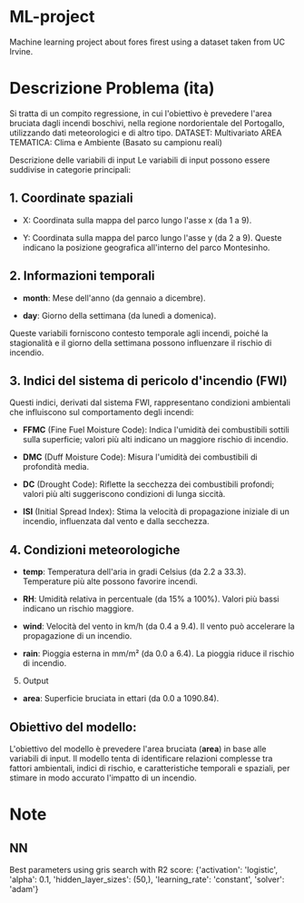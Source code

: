 # ML-project

Machine learning project about fores firest using a dataset taken from UC Irvine.

# Descrizione Problema (ita)

Si tratta di un compito regressione, in cui l'obiettivo è prevedere l'area bruciata dagli incendi boschivi, nella regione nordorientale del Portogallo, utilizzando dati meteorologici e di altro tipo.
DATASET: Multivariato
AREA TEMATICA: Clima e Ambiente
(Basato su campionu reali)

Descrizione delle variabili di input
Le variabili di input possono essere suddivise in categorie principali:

## 1. Coordinate spaziali

- X: Coordinata sulla mappa del parco lungo l'asse x (da 1 a 9).

- Y: Coordinata sulla mappa del parco lungo l'asse y (da 2 a 9).
  Queste indicano la posizione geografica all'interno del parco Montesinho.

## 2. Informazioni temporali

- **month**: Mese dell'anno (da gennaio a dicembre).

- **day**: Giorno della settimana (da lunedì a domenica).

Queste variabili forniscono contesto temporale agli incendi, poiché la stagionalità e il giorno della settimana possono influenzare il rischio di incendio.

## 3. Indici del sistema di pericolo d'incendio (FWI)

Questi indici, derivati dal sistema FWI, rappresentano condizioni ambientali che influiscono sul comportamento degli incendi:

- **FFMC** (Fine Fuel Moisture Code): Indica l'umidità dei combustibili sottili sulla superficie; valori più alti indicano un maggiore rischio di incendio.

- **DMC** (Duff Moisture Code): Misura l'umidità dei combustibili di profondità media.

- **DC** (Drought Code): Riflette la secchezza dei combustibili profondi; valori più alti suggeriscono condizioni di lunga siccità.

- **ISI** (Initial Spread Index): Stima la velocità di propagazione iniziale di un incendio, influenzata dal vento e dalla secchezza.

## 4. Condizioni meteorologiche

- **temp**: Temperatura dell'aria in gradi Celsius (da 2.2 a 33.3). Temperature più alte possono favorire incendi.

- **RH**: Umidità relativa in percentuale (da 15% a 100%). Valori più bassi indicano un rischio maggiore.

- **wind**: Velocità del vento in km/h (da 0.4 a 9.4). Il vento può accelerare la propagazione di un incendio.

- **rain**: Pioggia esterna in mm/m² (da 0.0 a 6.4). La pioggia riduce il rischio di incendio.

5. Output

- **area**: Superficie bruciata in ettari (da 0.0 a 1090.84).

## Obiettivo del modello:

L'obiettivo del modello è prevedere l'area bruciata (**area**) in base alle variabili di input. Il modello tenta di identificare relazioni complesse tra fattori ambientali, indici di rischio, e caratteristiche temporali e spaziali, per stimare in modo accurato l'impatto di un incendio.


# Note
## NN
Best parameters using gris search with R2 score: {'activation': 'logistic', 'alpha': 0.1, 'hidden_layer_sizes': (50,), 'learning_rate': 'constant', 'solver': 'adam'}
